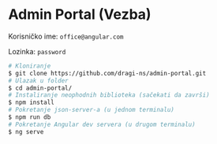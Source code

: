 # Admin Portal (Vezba)

Korisničko ime: `office@angular.com`

Lozinka: `password`

```bash
# Kloniranje
$ git clone https://github.com/dragi-ns/admin-portal.git
# Ulazak u folder
$ cd admin-portal/
# Instaliranje neophodnih biblioteka (sačekati da završi)
$ npm install
# Pokretanje json-server-a (u jednom terminalu)
$ npm run db
# Pokretanje Angular dev servera (u drugom terminalu)
$ ng serve
```

